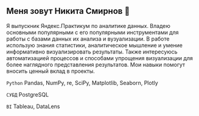 ## Меня зовут Никита Смирнов 👋
Я выпускник Яндекс.Практикум по аналитике данных. Владею основными популярными с его популярными инструментами для работы с базами данных их анализа и вузуализации. В работе использую знания статистики, аналитическое мышление и умение информативно визуализировать результаты. Также интересуюсь автоматизацией процессов и способами упрощения визуализации для более наглядного представления результатов. Мои навыки помогут вносить ценный вклад в проекты.

`Python`
Pandas, NumPy, re, SciPy, Matplotlib, Seaborn, Plotly

`СУБД`
PostgreSQL

`BI`
Tableau, DataLens

